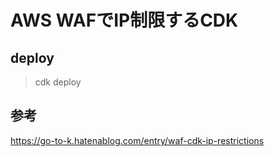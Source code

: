 # AWS WAFでIP制限するCDK


## deploy

> cdk deploy

## 参考
https://go-to-k.hatenablog.com/entry/waf-cdk-ip-restrictions